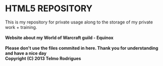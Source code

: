 HTML5 REPOSITORY
=========

This is my repository for private usage along to the storage of my private work + training. <br />
<br />
<b> Website about my World of Warcraft guild - Equinox <br />
<br /><b>Please don't use the files commited in here. Thank you for understanding and have a nice day
<br /><b>Copyright (C) 2013  Telmo Rodrigues
